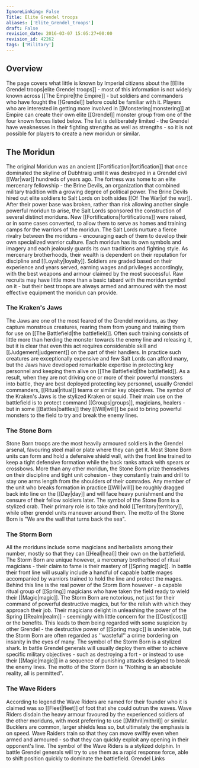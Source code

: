 ```yaml
---
IgnoreLinking: False
Title: Elite Grendel troops
aliases: ['Elite_Grendel_troops']
draft: False
revision_date: 2016-03-07 15:05:27+00:00
revision_id: 42262
tags: ['Military']
---
```


## Overview
The page covers what little is known by Imperial citizens about the [[Elite Grendel troops|elite Grendel troops]] - most of this information is not widely known across [[The Empire|the Empire]] - but soldiers and commanders who have fought the [[Grendel]] before could be familiar with it.
Players who are interested in getting more involved in [[Monstering|monstering]] at Empire can create their own elite [[Grendel]] monster group from one of the four known forces listed below. The list is deliberately limited - the Grendel have weaknesses in their fighting strengths as well as strengths - so it is not possible for players to create a new moridun or similar.
## The Moridun
The original Moridun was an ancient [[Fortification|fortification]] that once dominated the skyline of Dubhtraig until it was destroyed in a Grendel civil [[War|war]] hundreds of years ago. The fortress was home to an elite mercenary fellowship - the Brine Devils, an organization that combined military tradition with a growing degree of political power. The Brine Devils hired out elite soldiers to Salt Lords on both sides [[Of The War|of the war]]. After their power base was broken, rather than risk allowing another single powerful moridun to arise, the Salt Lords sponsored the construction of several distinct moriduns. New [[Fortifications|fortifications]] were raised, or in some cases converted, to allow them to serve as homes and training camps for the warriors of the moridun. The Salt Lords nurture a fierce rivalry between the moriduns - encouraging each of them to develop their own specialized warrior culture.
Each moridun has its own symbols and imagery and each jealously guards its own traditions and fighting style. As mercenary brotherhoods, their wealth is dependent on their reputation for discipline and [[Loyalty|loyalty]]. Soldiers are graded based on their experience and years served, earning wages and privileges accordingly, with the best weapons and armour claimed by the most successful. Raw recruits may have little more than a basic tabard with the moridun symbol on it - but their best troops are always armed and armoured with the most effective equipment the moridun can provide.
### The Kraken's Jaws
The Jaws are one of the most feared of the Grendel moriduns, as they capture monstrous creatures, rearing them from young and training them for use on [[The Battlefield|the battlefield]]. Often such training consists of little more than herding the monster towards the enemy line and releasing it, but it is clear that even this act requires considerable skill and [[Judgement|judgement]] on the part of their handlers. In practice such creatures are exceptionally expensive and few Salt Lords can afford many, but the Jaws have developed remarkable expertise in protecting key personnel and keeping them alive on [[The Battlefield|the battlefield]]. As a result, when they are not driving one or more of their powerful monsters into battle, they are best deployed protecting key personnel, usually Grendel commanders, [[Ritual|ritual]] teams or similar key objectives.
The symbol of the Kraken's Jaws is the stylized Kraken or squid. Their main use on the battlefield is to protect command [[Groups|groups]], magicians, healers - but in some [[Battles|battles]] they [[Will|will]] be paid to bring powerful monsters to the field to try and break the enemy lines.
### The Stone Born
Stone Born troops are the most heavily armoured soldiers in the Grendel arsenal, favouring steel mail or plate where they can get it. Most Stone Born units can form and hold a defensive shield wall, with the front line trained to keep a tight defensive formation while the back ranks attack with spears or crossbows. More than any other moridun, the Stone Born prize themselves on their discipline and tight unit cohesion - they constantly train and drill to stay one arms length from the shoulders of their comrades. Any member of the unit who breaks formation in practice [[Will|will]] be roughly dragged back into line on the [[Day|day]] and will face heavy punishment and the censure of their fellow soldiers later.
The symbol of the Stone Born is a stylized crab. Their primary role is to take and hold [[Territory|territory]], while other grendel units maneuver around them. The motto of the Stone Born is "We are the wall that turns back the sea".
### The Storm Born
All the moriduns include some magicians and herbalists among their number, mostly so that they can [[Heal|heal]] their own on the battlefield. The Storm Born are unique however, a mercenary brotherhood of ritual magicians - their claim to fame is their mastery of [[Spring magic]]. In battle their front line will usually include a handful of capable battle mages accompanied by warriors trained to hold the line and protect the mages. Behind this line is the real power of the Storm Born however - a capable ritual group of [[Spring]] magicians who have taken the field ready to wield their [[Magic|magic]].
The Storm Born are notorious, not just for their command of powerful destructive magics, but for the relish with which they approach their job. Their magicians delight in unleashing the power of the Spring [[Realm|realm]] - seemingly with little concern for the [[Cost|cost]] or the benefits. This leads to them being regarded with some suspicion by other Grendel - the destructive power of [[Spring magic]] is undeniable, but the Storm Born are often regarded as ''wasteful'' a crime bordering on insanity in the eyes of many.
The symbol of the Storm Born is a stylized shark. In battle Grendel generals will usually deploy them either to achieve specific military objectives - such as destroying a fort - or instead to use their [[Magic|magic]] in a sequence of punishing attacks designed to break the enemy lines.
The motto of the Storm Born is "Nothing is an absolute reality, all is permitted".
### The Wave Riders
According to legend the Wave Riders are named for their founder who it is claimed was so [[Fleet|fleet]] of foot that she could outrun the waves. Wave Riders disdain the heavy armour favoured by the experienced soldiers of the other moriduns, with most preferring to use [[Mithril|mithril]] or similar. Bucklers are common, larger shields less so, but ultimately the emphasis is on speed. Wave Raiders train so that they can move swiftly even when armed and armoured - so that they can quickly exploit any opening in their opponent's line.
The symbol of the Wave Riders is a stylized dolphin. In battle Grendel generals will try to use them as a rapid response force, able to shift position quickly to dominate the battlefield.
Grendel Links